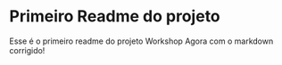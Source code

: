 # Primeiro Readme do projeto

Esse é o primeiro readme do projeto Workshop
Agora com o markdown corrigido!

